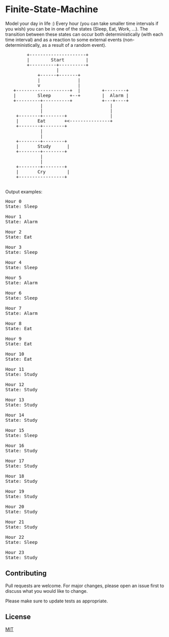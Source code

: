 # Finite-State-Machine

Model your day in life :) Every hour (you can take smaller time intervals if you wish) you can be in one of the states (Sleep, Eat, Work, ...). The transition between these states can occur both deterministically (with each time interval) and as a reaction to some external events (non-deterministically, as a result of a random event).

<pre>
        +---------------------+
        |        Start        |
        +----------+----------+
                   |
            +------+-------+
            |              |
            v              |
   +--------------------+  |        +--------+
   |        Sleep       +--+        |  Alarm |
   +---------+----------+           +---+----+
             |                         |
             |                         |
    +--------+--------+                |
    |       Eat       +<---------------+
    +--------+--------+
             |
             |
    +--------+--------+
    |       Study      |
    +--------+--------+
             |
             |
    +--------+--------+
    |       Cry        |
    +-----------------+

</pre>

Output examples:

<pre>
Hour 0
State: Sleep

Hour 1
State: Alarm

Hour 2
State: Eat

Hour 3
State: Sleep

Hour 4
State: Sleep

Hour 5
State: Alarm

Hour 6
State: Sleep

Hour 7
State: Alarm

Hour 8
State: Eat

Hour 9
State: Eat

Hour 10
State: Eat

Hour 11
State: Study

Hour 12
State: Study

Hour 13
State: Study

Hour 14
State: Study

Hour 15
State: Sleep

Hour 16
State: Study

Hour 17
State: Study

Hour 18
State: Study

Hour 19
State: Study

Hour 20
State: Study

Hour 21
State: Study

Hour 22
State: Sleep

Hour 23
State: Study
</pre>

## Contributing

Pull requests are welcome. For major changes, please open an issue first
to discuss what you would like to change.

Please make sure to update tests as appropriate.

## License

[MIT](https://choosealicense.com/licenses/mit/)
